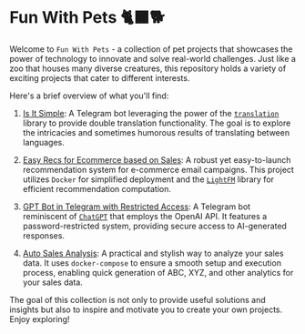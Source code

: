 # Fun With Pets 🐈‍⬛🐕

Welcome to `Fun With Pets` - a collection of pet projects that showcases the power of technology to innovate and solve real-world challenges. Just like a zoo that houses many diverse creatures, this repository holds a variety of exciting projects that cater to different interests.

Here's a brief overview of what you'll find:

1. [Is It Simple](https://github.com/dmitriygorlov/fun-with-pets/tree/main/Is-it-simple_bot): A Telegram bot leveraging the power of the [`translation`](https://pypi.org/project/translators/) library to provide double translation functionality. The goal is to explore the intricacies and sometimes humorous results of translating between languages.

2. [Easy Recs for Ecommerce based on Sales](https://github.com/dmitriygorlov/fun-with-pets/tree/main/ecom-recs-for-email_docker): A robust yet easy-to-launch recommendation system for e-commerce email campaigns. This project utilizes `Docker` for simplified deployment and the [`LightFM`](https://github.com/lyst/lightfm) library for efficient recommendation computation.

3. [GPT Bot in Telegram with Restricted Access](https://github.com/dmitriygorlov/fun-with-pets/tree/main/gpt_helper_bot): A Telegram bot reminiscent of [`ChatGPT`](https://chat.openai.com/) that employs the OpenAI API. It features a password-restricted system, providing secure access to AI-generated responses.

4. [Auto Sales Analysis](https://github.com/dmitriygorlov/fun-with-pets/tree/main/auto-sales-analytics_docker): A practical and stylish way to analyze your sales data. It uses `docker-compose` to ensure a smooth setup and execution process, enabling quick generation of ABC, XYZ, and other analytics for your sales data.

The goal of this collection is not only to provide useful solutions and insights but also to inspire and motivate you to create your own projects. Enjoy exploring!
